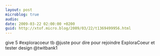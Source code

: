 ```yaml
---
layout: post
microblog: true
audio: 
date: 2009-03-22 02:00:00 +0200
guid: http://xtof.micro.blog/2009/03/22/t1369499956.html
---
```

give 5 #exploracoeur tb @juste pour dire pour rejoindre ExploraCoeur et tester design @twitbank1
